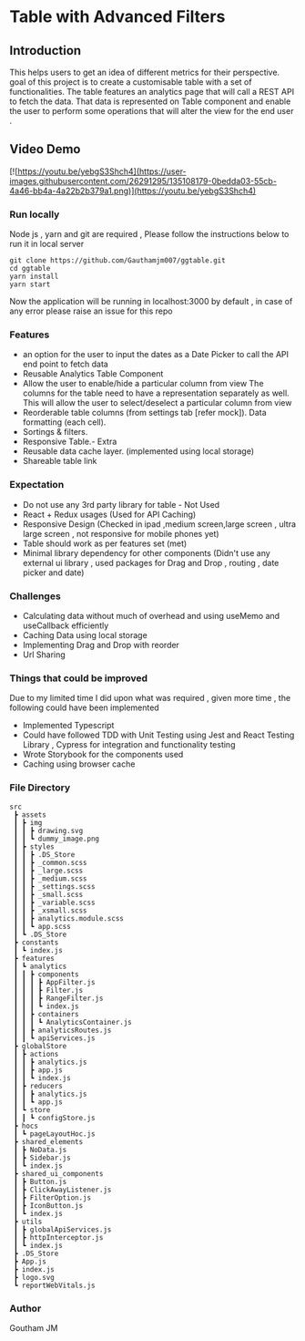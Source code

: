 # Table with Advanced Filters

## Introduction

This helps users to get an
idea of different metrics for their perspective. goal of this project is to create a customisable
table with a set of functionalities. The table features an analytics page that will call a
REST API to fetch the data. That data is represented on Table component and enable the
user to perform some operations that will alter the view for the end user .

## Video Demo

[![https://youtu.be/yebgS3Shch4](https://user-images.githubusercontent.com/26291295/135108179-0bedda03-55cb-4a46-bb4a-4a22b2b379a1.png)](https://youtu.be/yebgS3Shch4)

### Run locally

Node js , yarn and git are required , Please follow the instructions below to run it in local server

```
git clone https://github.com/Gauthamjm007/ggtable.git
cd ggtable
yarn install
yarn start
```

Now the application will be running in localhost:3000 by default , in case of any error please raise an issue for this repo

### Features

- an option for the user to input the dates as a Date Picker to call the API end point to
  fetch data
- Reusable Analytics Table Component
- Allow the user to enable/hide a particular column from view The columns for the table need to
  have a representation separately as well. This will allow the user to select/deselect a particular
  column from view
- Reorderable table columns (from settings tab [refer mock]).
  Data formatting (each cell).
- Sortings & filters.
- Responsive Table.- Extra
- Reusable data cache layer. (implemented using local storage)
- Shareable table link

### Expectation

- Do not use any 3rd party library for table - Not Used<br/>
- React + Redux usages (Used for API Caching)
- Responsive Design (Checked in ipad ,medium screen,large screen , ultra large screen , not responsive for mobile phones yet)<br/>
- Table should work as per features set (met)
- Minimal library dependency for other components (Didn't use any external ui library , used packages for Drag and Drop , routing , date picker and date)

### Challenges

- Calculating data without much of overhead and using useMemo and useCallback efficiently <br/>
- Caching Data using local storage
- Implementing Drag and Drop with reorder<br/>
- Url Sharing

### Things that could be improved

Due to my limited time I did upon what was required , given more time , the following could have been implemented

- Implemented Typescript
- Could have followed TDD with Unit Testing using Jest and React Testing Library , Cypress for integration and functionality testing
- Wrote Storybook for the components used
- Caching using browser cache

### File Directory

```
src
 ┣ assets
 ┃ ┣ img
 ┃ ┃ ┣ drawing.svg
 ┃ ┃ ┗ dummy_image.png
 ┃ ┣ styles
 ┃ ┃ ┣ .DS_Store
 ┃ ┃ ┣ _common.scss
 ┃ ┃ ┣ _large.scss
 ┃ ┃ ┣ _medium.scss
 ┃ ┃ ┣ _settings.scss
 ┃ ┃ ┣ _small.scss
 ┃ ┃ ┣ _variable.scss
 ┃ ┃ ┣ _xsmall.scss
 ┃ ┃ ┣ analytics.module.scss
 ┃ ┃ ┗ app.scss
 ┃ ┗ .DS_Store
 ┣ constants
 ┃ ┗ index.js
 ┣ features
 ┃ ┗ analytics
 ┃ ┃ ┣ components
 ┃ ┃ ┃ ┣ AppFilter.js
 ┃ ┃ ┃ ┣ Filter.js
 ┃ ┃ ┃ ┣ RangeFilter.js
 ┃ ┃ ┃ ┗ index.js
 ┃ ┃ ┣ containers
 ┃ ┃ ┃ ┗ AnalyticsContainer.js
 ┃ ┃ ┣ analyticsRoutes.js
 ┃ ┃ ┗ apiServices.js
 ┣ globalStore
 ┃ ┣ actions
 ┃ ┃ ┣ analytics.js
 ┃ ┃ ┣ app.js
 ┃ ┃ ┗ index.js
 ┃ ┣ reducers
 ┃ ┃ ┣ analytics.js
 ┃ ┃ ┗ app.js
 ┃ ┗ store
 ┃ ┃ ┗ configStore.js
 ┣ hocs
 ┃ ┗ pageLayoutHoc.js
 ┣ shared_elements
 ┃ ┣ NoData.js
 ┃ ┣ Sidebar.js
 ┃ ┗ index.js
 ┣ shared_ui_components
 ┃ ┣ Button.js
 ┃ ┣ ClickAwayListener.js
 ┃ ┣ FilterOption.js
 ┃ ┣ IconButton.js
 ┃ ┗ index.js
 ┣ utils
 ┃ ┣ globalApiServices.js
 ┃ ┣ httpInterceptor.js
 ┃ ┗ index.js
 ┣ .DS_Store
 ┣ App.js
 ┣ index.js
 ┣ logo.svg
 ┗ reportWebVitals.js
```

### Author

Goutham JM
